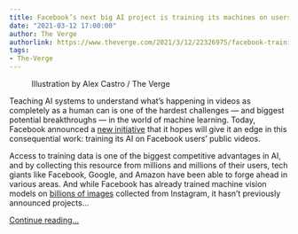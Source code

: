 ```yaml
---
title: Facebook’s next big AI project is training its machines on users’ public videos
date: "2021-03-12 17:00:00"
author: The Verge
authorlink: https://www.theverge.com/2021/3/12/22326975/facebook-training-ai-public-videos-digital-memories
tags:
- The-Verge
---
```

<figure>
      <img alt="" src="https://cdn.vox-cdn.com/thumbor/DA2bTs3wRpPCld8egdN8FKVK4po=/0x0:2040x1360/1310x873/cdn.vox-cdn.com/uploads/chorus_image/image/68956126/acastro_171002_1777_0004_v1.0.jpg" />
        <figcaption>Illustration by Alex Castro / The Verge</figcaption>
    </figure>

  <p id="Ys26ft">Teaching AI systems to understand what’s happening in videos as completely as a human can is one of the hardest challenges — and biggest potential breakthroughs — in the world of machine learning. Today, Facebook announced a <a href="https://ai.facebook.com/blog/learning-from-videos-to-understand-the-world">new initiative</a> that it hopes will give it an edge in this consequential work: training its AI on Facebook users’ public videos.</p>
<p id="aZNvxd">Access to training data is one of the biggest competitive advantages in AI, and by collecting this resource from millions and millions of their users, tech giants like Facebook, Google, and Amazon have been able to forge ahead in various areas. And while Facebook has already trained machine vision models on <a href="https://www.theverge.com/2018/5/2/17311808/facebook-instagram-ai-training-hashtag-images">billions of images</a> collected from Instagram, it hasn’t previously announced projects...</p>
  <p>
    <a href="https://www.theverge.com/2021/3/12/22326975/facebook-training-ai-public-videos-digital-memories">Continue reading&hellip;</a>
  </p>